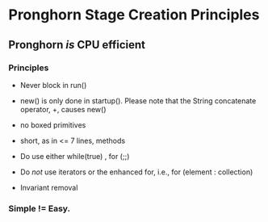 
# Pronghorn Stage Creation Principles


## Pronghorn _is_ CPU efficient

### Principles
- Never block in run()

- new() is only done in startup().   Please note that the String concatenate operator, +, causes new()

- no boxed primitives

- short, as in <= 7 lines, methods

- Do use either while(true) , for (;;)
 
- Do *not* use iterators or the enhanced for, i.e., for (element : collection)

- Invariant removal


### Simple != Easy.

